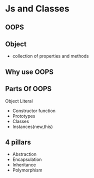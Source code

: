 # Js and Classes

## OOPS

## Object 
- collection of properties and methods


## Why use OOPS

## Parts Of OOPS

Object Literal

- Constructor function
- Prototypes
- Classes
- Instances(new,this)

## 4 pillars
- Abstraction
- Encapsulation
- Inheritance
- Polymorphism


